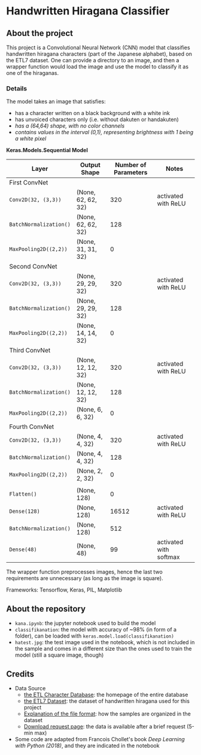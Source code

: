 # Handwritten Hiragana Classifier
## About the project

This project is a Convolutional Neural Network (CNN) model that classifies handwritten hiragana characters (part of the Japanese alphabet), based on the ETL7 dataset. One can provide a directory to an image, and then a wrapper function would load the image and use the model to classify it as one of the hiraganas.

### Details
The model takes an image that satisfies:
* has a character written on a black background with a white ink
* has unvoiced characters only (i.e. without dakuten or handakuten)
*  *has a (64,64) shape,  with no color channels*
* *contains values in the interval (0,1), representing brightness with 1 being a white pixel*

**Keras.Models.Sequential Model**

| Layer   | Output Shape | Number of Parameters | Notes
| ----------- | ----------- | --- | ---|
|First ConvNet|
| `Conv2D(32, (3,3))`    | (None, 62, 62, 32)   | 320| activated with ReLU
| `BatchNormalization()`   | (None, 62, 62, 32)| 128 |
|`MaxPooling2D((2,2))`|(None, 31, 31, 32)|0|
|Second ConvNet|
| `Conv2D(32, (3,3))`     | (None, 29, 29, 32)   | 320| activated with ReLU
| `BatchNormalization()`   | (None, 29, 29, 32)| 128 |
|`MaxPooling2D((2,2))`|(None, 14, 14, 32)|0|
|Third ConvNet
| `Conv2D(32, (3,3))`     | (None, 12, 12, 32)   | 320| activated with ReLU
| `BatchNormalization()`   | (None, 12, 12, 32)| 128 |
|`MaxPooling2D((2,2))`|(None, 6, 6, 32)|0|
|Fourth ConvNet|
| `Conv2D(32, (3,3))`     | (None, 4, 4, 32)   | 320| activated with ReLU
| `BatchNormalization()`   | (None, 4, 4, 32)| 128 |
|`MaxPooling2D((2,2))`|(None, 2, 2, 32)|0|
||
|`Flatten()` | (None, 128) | 0
|`Dense(128)`| (None, 128) | 16512 | activated with ReLU
| `BatchNormalization()`   | (None, 128)| 512 |
|`Dense(48)`|(None, 48)|99| activated with softmax |

The wrapper function preprocesses images, hence the last two requirements are unnecessary (as long as the image is square).

Frameworks: Tensorflow, Keras, PIL, Matplotlib

## About the repository
* `kana.ipynb`: the jupyter notebook used to build the model
* `classifikanation`: the model with accuracy of ~98% (in form of a folder), can be loaded with `keras.model.load(classifikanation)`
* `hatest.jpg`: the test image used in the notebook, which is not included in the sample and comes in a different size than the ones used to train the model (still a square image, though)

## Credits
* Data Source
	* [the ETL Character Database](http://etlcdb.db.aist.go.jp/): the homepage of the entire database
	* [the ETL7 Dataset](http://etlcdb.db.aist.go.jp/specification-of-etl7): the dataset of handwritten hiragana used for this project
	* [Explanation of the file format](http://etlcdb.db.aist.go.jp/etlcdb/etln/form_m.htm): how the samples are organized in the dataset
	* [Download request page](http://etlcdb.db.aist.go.jp/download-request): the data is available after a brief request (5-min max)
* Some code are adapted from Francois Chollet's book *Deep Learning with Python (2018)*, and they are indicated in the notebook
